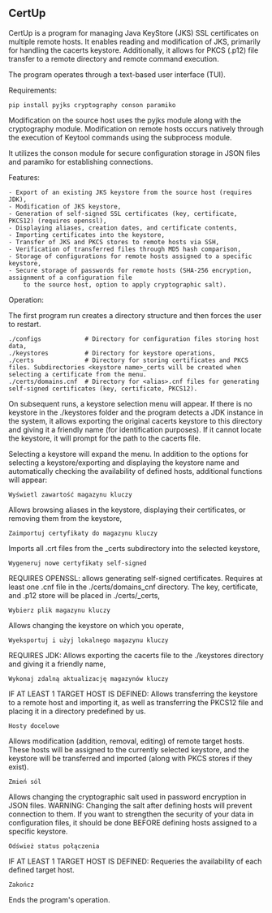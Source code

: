 CertUp
-----------------------------------------------------------------------------------------------------------------------

CertUp is a program for managing Java KeyStore (JKS) SSL certificates on multiple remote hosts. It enables reading 
and modification of JKS, primarily for handling the cacerts keystore. 
Additionally, it allows for PKCS (.p12) file transfer to a remote directory and remote command execution.

The program operates through a text-based user interface (TUI).

Requirements:

    pip install pyjks cryptography conson paramiko

Modification on the source host uses the pyjks module along with the cryptography module. 
Modification on remote hosts occurs natively through the execution of Keytool commands using the subprocess module.

It utilizes the conson module for secure configuration storage in JSON files and paramiko for establishing connections.

Features:

    - Export of an existing JKS keystore from the source host (requires JDK),
    - Modification of JKS keystore,
    - Generation of self-signed SSL certificates (key, certificate, PKCS12) (requires openssl),
    - Displaying aliases, creation dates, and certificate contents,
    - Importing certificates into the keystore,
    - Transfer of JKS and PKCS stores to remote hosts via SSH,
    - Verification of transferred files through MD5 hash comparison,
    - Storage of configurations for remote hosts assigned to a specific keystore,
    - Secure storage of passwords for remote hosts (SHA-256 encryption, assignment of a configuration file 
        to the source host, option to apply cryptographic salt).


Operation:

The first program run creates a directory structure and then forces the user to restart.

    ./configs            # Directory for configuration files storing host data,
    ./keystores          # Directory for keystore operations,
    ./certs              # Directory for storing certificates and PKCS files. Subdirectories <keystore name>_certs will be created when selecting a certificate from the menu.
    ./certs/domains.cnf  # Directory for <alias>.cnf files for generating self-signed certificates (key, certificate, PKCS12).


On subsequent runs, a keystore selection menu will appear. If there is no keystore in the ./keystores folder 
and the program detects a JDK instance in the system, it allows exporting the original cacerts keystore to this directory 
and giving it a friendly name (for identification purposes). If it cannot locate the keystore, it will prompt 
for the path to the cacerts file.

Selecting a keystore will expand the menu. In addition to the options for selecting a keystore/exporting and displaying 
the keystore name and automatically checking the availability of defined hosts, additional functions will appear:

    Wyświetl zawartość magazynu kluczy

Allows browsing aliases in the keystore, displaying their certificates, or removing them from the keystore,
    
    Zaimportuj certyfikaty do magazynu kluczy
    
Imports all .crt files from the <keystore name>_certs subdirectory into the selected keystore,
    
    Wygeneruj nowe certyfikaty self-signed

REQUIRES OPENSSL: allows generating self-signed certificates. 
Requires at least one <alias>.cnf file in the ./certs/domains_cnf directory.
The key, certificate, and .p12 store will be placed in ./certs/<keystore name>_certs,
    
    Wybierz plik magazynu kluczy
    
Allows changing the keystore on which you operate,
    
    Wyeksportuj i użyj lokalnego magazynu kluczy

REQUIRES JDK: Allows exporting the cacerts file to the ./keystores directory and giving it a friendly name,
    
    Wykonaj zdalną aktualizację magazynów kluczy

IF AT LEAST 1 TARGET HOST IS DEFINED: Allows transferring the keystore to a remote host and importing it, 
                                      as well as transferring the PKCS12 file and placing it in a directory 
                                      predefined by us.
    
    Hosty docelowe

Allows modification (addition, removal, editing) of remote target hosts. These hosts will be assigned to the 
currently selected keystore, and the keystore will be transferred and imported (along with PKCS stores if they exist).
                                                            
    Zmień sól

Allows changing the cryptographic salt used in password encryption in JSON files.
WARNING: Changing the salt after defining hosts will prevent connection to them. 
If you want to strengthen the security of your data in configuration files, 
it should be done BEFORE defining hosts assigned to a specific keystore.

    Odśwież status połączenia

IF AT LEAST 1 TARGET HOST IS DEFINED: Requeries the availability of each defined target host.

    Zakończ

Ends the program's operation.



